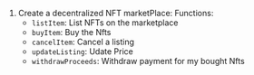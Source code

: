 1. Create a decentralized NFT marketPlace: Functions:
   - `listItem`: List NFTs on the marketplace
   - `buyItem`: Buy the Nfts
   - `cancelItem`: Cancel a listing
   - `updateListing`: Udate Price
   - `withdrawProceeds`: Withdraw payment for my bought Nfts

